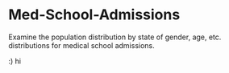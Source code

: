 # Med-School-Admissions
Examine the population distribution by state of gender, age, etc. distributions for medical school admissions.

:) hi
